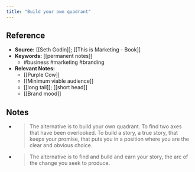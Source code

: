 ```yaml
---
title: "Build your own quadrant"
---
```

## Reference
- **Source:** [[Seth Godin]]; [[This is Marketing - Book]]
- **Keywords:** [[permanent notes]]
	- #business #marketing #branding
- **Relevant Notes:**
	- [[Purple Cow]]
	- [[Minimum viable audience]]
	- [[long tail]]; [[short head]]
	- [[Brand mood]]
## Notes
- >The alternative is to build your own quadrant. To find two axes that have been overlooked. To build a story, a true story, that keeps your promise, that puts you in a position where you are the clear and obvious choice.
- >The alternative is to find and build and earn your story, the arc of the change you seek to produce.
